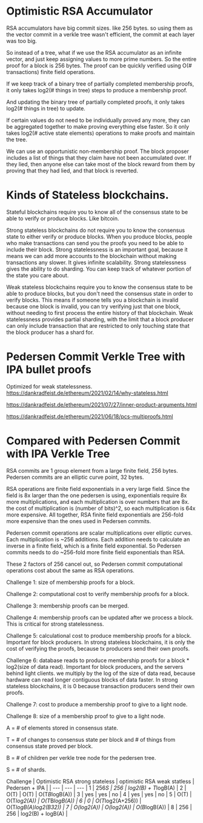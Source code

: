 Optimistic RSA Accumulator
==============

RSA accumulators have big commit sizes. like 256 bytes.
so using them as the vector commit in a verkle tree wasn't efficient,
the commit at each layer was too big.

So instead of a tree, what if we use the RSA accumulator as an infinite vector, and just keep assigning values to more prime numbers.
So the entire proof for a block is 256 bytes.
The proof can be quickly verified using O(# transactions) finite field operations.

If we keep track of a binary tree of partially completed membership proofs,
it only takes log2(# things in tree) steps to produce a membership proof.

And updating the binary tree of partially completed proofs,
it only takes log2(# things in tree) to update.

If certain values do not need to be individually proved any more,
they can be aggregated together to make proving everything else faster.
So it only takes log2(# active state elements) operations to make proofs and maintain the tree.

We can use an opportunistic non-membership proof.
The block proposer  includes a list of things that they claim have not been accumulated over.
If they lied, then anyone else can take most of the block reward from them by proving that they had lied, and that block is reverted.

Kinds of Stateless blockchains.
=============

Stateful blockchains require you to know all of the consensus state to be able to verify or produce blocks. Like bitcoin.

Strong stateless blockchains do not require you to know the consensus state to either verify or produce blocks. When you produce blocks, people who make transactions can send you the proofs you need to be able to include their block.
Strong statelessness is an important goal, because it means we can add more accounts to the blockchain without making transactions any slower. It gives infinite scalability.
Strong statelessness gives the ability to do sharding. You can keep track of whatever portion of the state you care about.

Weak stateless blockchains require you to know the consensus state to be able to produce blocks, but you don't need the consensus state in order to verify blocks.
This means if someone tells you a blockchain is invalid because one block is invalid, you can try verifying just that one block, without needing to first process the entire history of that blockchain.
Weak statelessness provides partial sharding, with the limit that a block producer can only include transaction that are restricted to only touching state that the block producer has a shard for.

Pedersen Commit Verkle Tree with IPA bullet proofs
=============

Optimized for weak statelessness. https://dankradfeist.de/ethereum/2021/02/14/why-stateless.html

https://dankradfeist.de/ethereum/2021/07/27/inner-product-arguments.html

https://dankradfeist.de/ethereum/2021/06/18/pcs-multiproofs.html

Compared with Pedersen Commit with IPA Verkle Tree
========

RSA commits are 1 group element from a large finite field, 256 bytes.
Pedersen commits are an elliptic curve point, 32 bytes.

RSA operations are finite field exponentials in a very large field. Since the field is 8x larger than the one pedersen is using, exponentials require 8x more multiplications, and each multiplication is over numbers that are 8x. the cost of multiplication is (number of bits)^2, so each multiplication is 64x more expensive. All together, RSA finite field exponentials are 256-fold more expensive than the ones used in Pedersen commits.

Pedersen commit operations are scalar multiplications over elliptic curves. Each multiplication is ~256 additions. Each addition needs to calculate an inverse in a finite field, which is a finite field exponential. So Pedersen commits needs to do ~256-fold more finite field exponentials than RSA.

These 2 factors of 256 cancel out, so Pedersen commit computational operations cost about the same as RSA operations.

Challenge 1: size of membership proofs for a block.

Challenge 2: computational cost to verify membership proofs for a block. 

Challenge 3: membership proofs can be merged. 

Challenge 4: membership proofs can be updated after we process a block. This is critical for strong statelessness.

Challenge 5: calculational cost to produce membership proofs for a block. Important for block producers. In strong stateless blockchains, it is only the cost of verifying the proofs, because tx producers send their own proofs.

Challenge 6: database reads to produce membership proofs for a block * log2(size of data read). Important for block producers, and the servers behind light clients. we multiply by the log of the size of data read, because hardware can read longer contiguous blocks of data faster. In strong stateless blockchains, it is 0 because transaction producers send their own proofs.

Challenge 7: cost to produce a membership proof to give to a light node.

Challenge 8: size of a membership proof to give to a light node.

A = # of elements stored in consensus state.

T = # of changes to consensus state per block and # of things from consensus state proved per block.

B = # of children per verkle tree node for the pedersen tree.

S = # of shards.


Challenge | Optimistic RSA strong stateless | optimistic RSA weak statless | Pedersen + IPA |
| --- | --- | --- |
1 | 256*S     |  256        | log2(B) + T*logB(A) |
2 | O(T)      |  O(T)             | O(T*B*logB(A)) |
3 | yes      |  yes              | no |
4 | yes      |  yes              | no |
5 | O(T)      |  O(T*log2(A))     | O(T*B*logB(A)) |
6 | 0      |  O(T*log2(A+256)) | O(T*logB(A)*log2(B*32)) |
7 | O(log2(A)) |  O(log2(A))  | O(B*logB(A)) |
8 | 256 | 256 | log2(B) + logB(A) |
 

